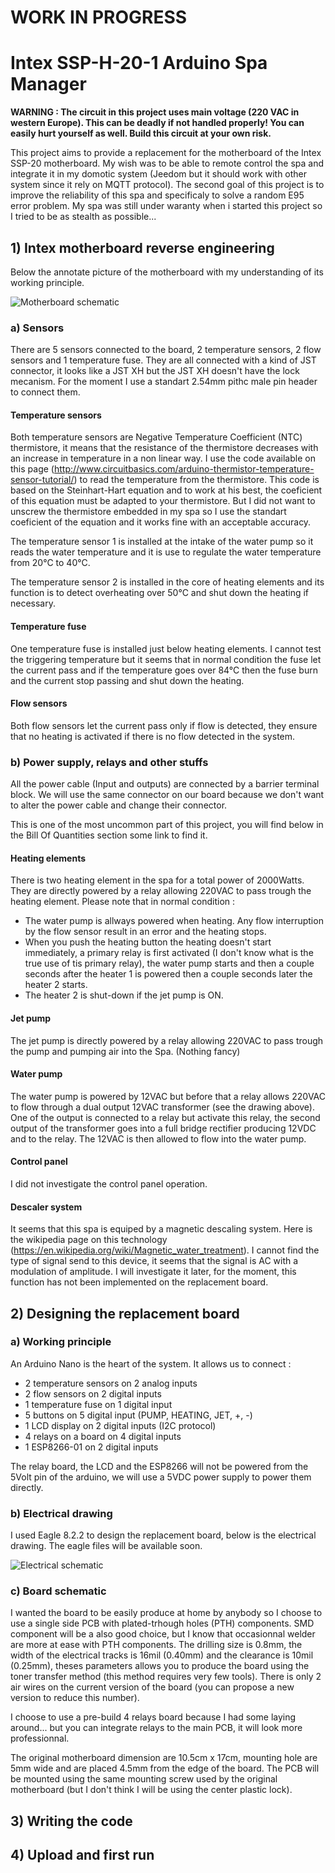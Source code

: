 # WORK IN PROGRESS

# Intex SSP-H-20-1 Arduino Spa Manager

**WARNING : The circuit in this project uses main voltage (220 VAC in western Europe). This can be deadly if not handled properly! You can easily hurt yourself as well. Build this circuit at your own risk.**

This project aims to provide a replacement for the motherboard of the Intex SSP-20 motherboard. My wish was to be able to remote control the spa and integrate it in my domotic system (Jeedom but it should work with other system since it rely on MQTT protocol). The second goal of this project is to improve the reliability of this spa and specificaly to solve a random E95 error problem. My spa was still under waranty when i started this project so I tried to be as stealth as possible...

## 1) Intex motherboard reverse engineering
Below the annotate picture of the motherboard with my understanding of its working principle.

![Motherboard schematic](/images/motherboard_schematic.png)

### a) Sensors
There are 5 sensors connected to the board, 2 temperature sensors, 2 flow sensors and 1 temperature fuse. They are all connected with a kind of JST connector, it looks like a JST XH but the JST XH doesn't have the lock mecanism. For the moment I use a standart 2.54mm pithc male pin header to connect them.

#### Temperature sensors
Both temperature sensors are Negative Temperature Coefficient (NTC) thermistore, it means that the resistance of the thermistore decreases with an increase in temperature in a non linear way. I use the code available on this page (http://www.circuitbasics.com/arduino-thermistor-temperature-sensor-tutorial/) to read the temperature from the thermistore. This code is based on the Steinhart-Hart equation and to work at his best, the coeficient of this equation must be adapted to your thermistore. But I did not want to unscrew the thermistore embedded in my spa so I use the standart coeficient of the equation and it works fine with an acceptable accuracy.

The temperature sensor 1 is installed at the intake of the water pump so it reads the water temperature and it is use to regulate the water temperature from 20°C to 40°C.

The temperature sensor 2 is installed in the core of  heating elements and its function is to detect overheating over 50°C and shut down the heating if necessary.

#### Temperature fuse
One temperature fuse is installed just below heating elements. I cannot test the triggering temperature but it seems that in normal condition the fuse let the current pass and if the temperature goes over 84°C then the fuse burn and the current stop passing and shut down the heating.

#### Flow sensors
Both flow sensors let the current pass only if flow is detected, they ensure that no heating is activated if there is no flow detected in the system.

### b) Power supply, relays and other stuffs
All the power cable (Input and outputs) are connected by a barrier terminal block. We will use the same connector on our board because we don't want to alter the power cable and change their connector.

This is one of the most uncommon part of this project, you will find below in the Bill Of Quantities section some link to find it.

#### Heating elements
There is two heating element in the spa for a total power of 2000Watts. They are directly powered by a relay allowing 220VAC to pass trough the heating element.
Please note that in normal condition :
- The water pump is allways powered when heating. Any flow interruption by the flow sensor result in an error and the heating stops.
- When you push the heating button the heating doesn't start immediately, a primary relay is first activated (I don't know what is the true use of tis primary relay), the water pump starts and then a couple seconds after the heater 1 is powered then a couple seconds later the heater 2 starts.
- The heater 2 is shut-down if the jet pump is ON.

#### Jet pump
The jet pump is directly powered by a relay allowing 220VAC to pass trough the pump and pumping air into the Spa. (Nothing fancy)

#### Water pump
The water pump is powered by 12VAC but before that a relay allows 220VAC to flow through a dual output 12VAC transformer (see the drawing above). One of the output is connected to a relay but activate this relay, the second output of the transformer goes into a full bridge rectifier producing 12VDC and to the relay. The 12VAC is then allowed to flow into the water pump.

#### Control panel
I did not investigate the control panel operation.

#### Descaler system
It seems that this spa is equiped by a magnetic descaling system. Here is the wikipedia page on this technology (https://en.wikipedia.org/wiki/Magnetic_water_treatment). I cannot find the type of signal send to this device, it seems that the signal is AC with a modulation of amplitude. I will investigate it later, for the moment, this function has not been implemented on the replacement board.

## 2) Designing the replacement board
### a) Working principle
An Arduino Nano is the heart of the system. It allows us to connect : 
- 2 temperature sensors on 2 analog inputs
- 2 flow sensors on 2 digital inputs
- 1 temperature fuse on 1 digital input
- 5 buttons on 5 digital input (PUMP, HEATING, JET, +, -)
- 1 LCD display on 2 digital inputs (I2C protocol)
- 4 relays on a board on 4 digital inputs
- 1 ESP8266-01 on 2 digital inputs

The relay board, the LCD and the ESP8266 will not be powered from the 5Volt pin of the arduino, we will use a 5VDC power supply to power them directly.

### b) Electrical drawing
I used Eagle 8.2.2 to design the replacement board, below is the electrical drawing. The eagle files will be available soon.

![Electrical schematic](/images/electrical_schematic.png)

### c) Board schematic
I wanted the board to be easily produce at home by anybody so I choose to use a single side PCB with plated-trhough holes (PTH) components. SMD component will be a also good choice, but I know that occasionnal welder are more at ease with PTH components. The drilling size is 0.8mm, the width of the electrical tracks is 16mil (0.40mm) and the clearance is 10mil (0.25mm), theses parameters allows you to produce the board using the toner transfer method (this method requires very few tools). There is only 2 air wires on the current version of the board (you can propose a new version to reduce this number).

I choose to use a pre-build 4 relays board because I had some laying around... but you can integrate relays to the main PCB, it will look more professionnal.

The original motherboard dimension are 10.5cm x 17cm, mounting hole are 5mm wide and are placed 4.5mm from the edge of the board. The PCB will be mounted using the same mounting screw used by the original motherboard (but I don't think I will be using the center plastic lock).

## 3) Writing the code

## 4) Upload and first run


